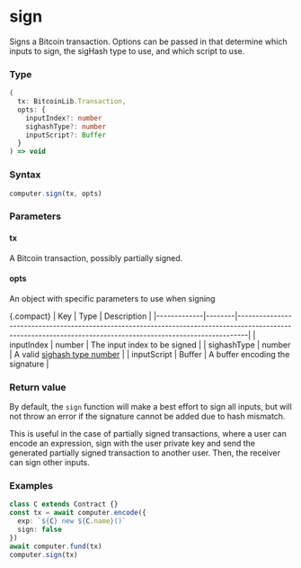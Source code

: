 # sign

Signs a Bitcoin transaction. Options can be passed in that determine which inputs to sign, the sigHash type to use, and which script to use.

### Type
```ts
(
  tx: BitcoinLib.Transaction,
  opts: {
    inputIndex?: number
    sighashType?: number
    inputScript?: Buffer
  }
) => void
```

### Syntax
```js
computer.sign(tx, opts)
```

### Parameters

#### tx
A Bitcoin transaction, possibly partially signed.

#### opts
An object with specific parameters to use when signing

{.compact}
| Key         | Type   | Description                                                                                                                                                   |
|-------------|--------|---------------------------------------------------------------------------------------------------------------------------------------------------------------|
| inputIndex  | number | The input index to be signed                                                                                                                                  |
| sighashType | number | A valid <a target="_blank" href="https://github.com/bitcoin-computer/monorepo/blob/main/packages/nakamotojs/src/transaction.d.ts">sighash type number</a> |
| inputScript | Buffer | A buffer encoding the signature                                                                                                                               |


### Return value

By default, the `sign` function will make a best effort to sign all inputs, but will not throw an error if the signature cannot be added due to hash mismatch.

This is useful in the case of partially signed transactions, where a user can encode an expression, sign with the user private key and send the generated partially signed transaction to another user. Then, the receiver can sign other inputs.

### Examples
```ts
class C extends Contract {}
const tx = await computer.encode({
  exp: `${C} new ${C.name}()`
  sign: false
})
await computer.fund(tx)
computer.sign(tx)
```